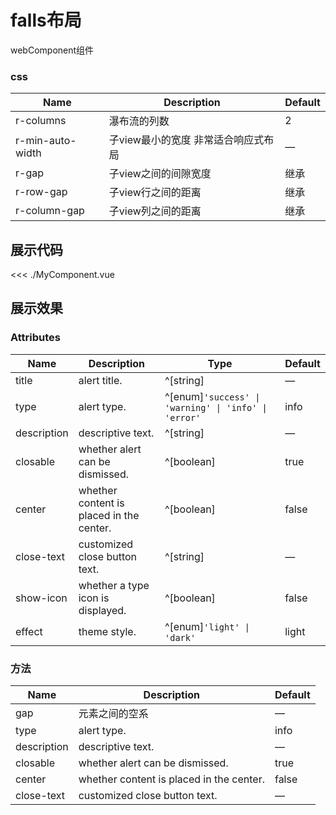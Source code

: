 <script setup>
  import '@rainbow_ljy/rainbow-element/main.js'
  import MyComponent from './MyComponent.vue'
</script>

# falls布局

webComponent组件

### css

| Name        | Description                              | Default |
| ---------------- | ------------------------------------------| ------- |
| r-columns        | 瀑布流的列数                               | 2    |
| r-min-auto-width | 子view最小的宽度 非常适合响应式布局          | —    |
| r-gap            | 子view之间的间隙宽度                        | 继承      |
| r-row-gap        | 子view行之间的距离                          | 继承    |
| r-column-gap     | 子view列之间的距离                          | 继承       |

## 展示代码
<<< ./MyComponent.vue

## 展示效果
<ClientOnly>
  <MyComponent></MyComponent>
</ClientOnly>





### Attributes

| Name        | Description                              | Type                                                  | Default |
| ----------- | ---------------------------------------- | ----------------------------------------------------- | ------- |
| title       | alert title.                             | ^[string]                                             | —       |
| type        | alert type.                              | ^[enum]`'success' \| 'warning' \| 'info' \| 'error' ` | info    |
| description | descriptive text.                        | ^[string]                                             | —       |
| closable    | whether alert can be dismissed.          | ^[boolean]                                            | true    |
| center      | whether content is placed in the center. | ^[boolean]                                            | false   |
| close-text  | customized close button text.            | ^[string]                                             | —       |
| show-icon   | whether a type icon is displayed.        | ^[boolean]                                            | false   |
| effect      | theme style.                             | ^[enum]`'light' \| 'dark'`                            | light   |

### 方法

| Name        | Description                              | Default |
| ----------- | ---------------------------------------- | ------- |
| gap         | 元素之间的空系                           | —       |
| type        | alert type.                              | info    |
| description | descriptive text.                        | —       |
| closable    | whether alert can be dismissed.          | true    |
| center      | whether content is placed in the center. | false   |
| close-text  | customized close button text.            | —       |
